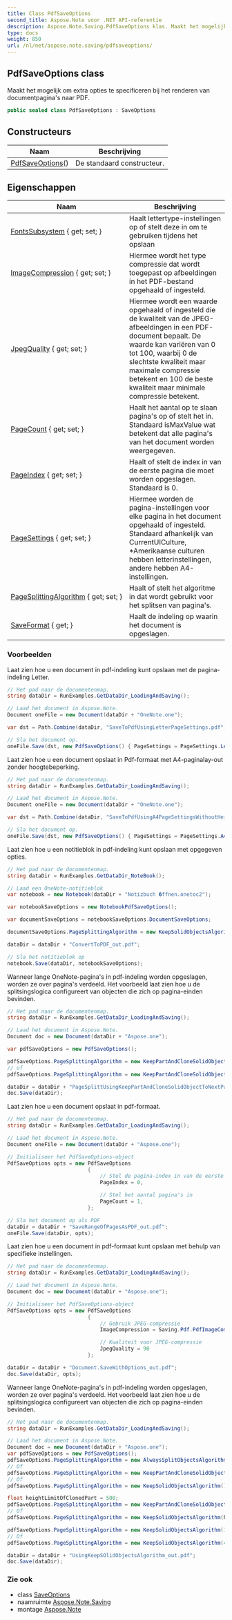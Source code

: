 ```yaml
---
title: Class PdfSaveOptions
second_title: Aspose.Note voor .NET API-referentie
description: Aspose.Note.Saving.PdfSaveOptions klas. Maakt het mogelijk om extra opties te specificeren bij het renderen van documentpaginas naar PDF.
type: docs
weight: 850
url: /nl/net/aspose.note.saving/pdfsaveoptions/
---
```

## PdfSaveOptions class

Maakt het mogelijk om extra opties te specificeren bij het renderen van documentpagina's naar PDF.

```csharp
public sealed class PdfSaveOptions : SaveOptions
```

## Constructeurs

| Naam | Beschrijving |
| --- | --- |
| [PdfSaveOptions](pdfsaveoptions/)() | De standaard constructeur. |

## Eigenschappen

| Naam | Beschrijving |
| --- | --- |
| [FontsSubsystem](../../aspose.note.saving/saveoptions/fontssubsystem/) { get; set; } | Haalt lettertype-instellingen op of stelt deze in om te gebruiken tijdens het opslaan |
| [ImageCompression](../../aspose.note.saving/pdfsaveoptions/imagecompression/) { get; set; } | Hiermee wordt het type compressie dat wordt toegepast op afbeeldingen in het PDF-bestand opgehaald of ingesteld. |
| [JpegQuality](../../aspose.note.saving/pdfsaveoptions/jpegquality/) { get; set; } | Hiermee wordt een waarde opgehaald of ingesteld die de kwaliteit van de JPEG-afbeeldingen in een PDF-document bepaalt. De waarde kan variëren van 0 tot 100, waarbij 0 de slechtste kwaliteit maar maximale compressie betekent en 100 de beste kwaliteit maar minimale compressie betekent. |
| [PageCount](../../aspose.note.saving/saveoptions/pagecount/) { get; set; } | Haalt het aantal op te slaan pagina's op of stelt het in. Standaard isMaxValue wat betekent dat alle pagina's van het document worden weergegeven. |
| [PageIndex](../../aspose.note.saving/saveoptions/pageindex/) { get; set; } | Haalt of stelt de index in van de eerste pagina die moet worden opgeslagen. Standaard is 0. |
| [PageSettings](../../aspose.note.saving/pdfsaveoptions/pagesettings/) { get; set; } | Hiermee worden de pagina-instellingen voor elke pagina in het document opgehaald of ingesteld. Standaard afhankelijk van CurrentUICulture, *Amerikaanse culturen hebben letterinstellingen, andere hebben A4-instellingen. |
| [PageSplittingAlgorithm](../../aspose.note.saving/pdfsaveoptions/pagesplittingalgorithm/) { get; set; } | Haalt of stelt het algoritme in dat wordt gebruikt voor het splitsen van pagina's. |
| [SaveFormat](../../aspose.note.saving/saveoptions/saveformat/) { get; } | Haalt de indeling op waarin het document is opgeslagen. |

### Voorbeelden

Laat zien hoe u een document in pdf-indeling kunt opslaan met de pagina-indeling Letter.

```csharp
// Het pad naar de documentenmap.
string dataDir = RunExamples.GetDataDir_LoadingAndSaving();

// Laad het document in Aspose.Note.
Document oneFile = new Document(dataDir + "OneNote.one");

var dst = Path.Combine(dataDir, "SaveToPdfUsingLetterPageSettings.pdf");

// Sla het document op.
oneFile.Save(dst, new PdfSaveOptions() { PageSettings = PageSettings.Letter });
```

Laat zien hoe u een document opslaat in Pdf-formaat met A4-paginalay-out zonder hoogtebeperking.

```csharp
// Het pad naar de documentenmap.
string dataDir = RunExamples.GetDataDir_LoadingAndSaving();

// Laad het document in Aspose.Note.
Document oneFile = new Document(dataDir + "OneNote.one");

var dst = Path.Combine(dataDir, "SaveToPdfUsingA4PageSettingsWithoutHeightLimit.pdf");

// Sla het document op.
oneFile.Save(dst, new PdfSaveOptions() { PageSettings = PageSettings.A4NoHeightLimit });
```

Laat zien hoe u een notitieblok in pdf-indeling kunt opslaan met opgegeven opties.

```csharp
// Het pad naar de documentenmap.
string dataDir = RunExamples.GetDataDir_NoteBook();

// Laad een OneNote-notitieblok
var notebook = new Notebook(dataDir + "Notizbuch �ffnen.onetoc2");

var notebookSaveOptions = new NotebookPdfSaveOptions();

var documentSaveOptions = notebookSaveOptions.DocumentSaveOptions;

documentSaveOptions.PageSplittingAlgorithm = new KeepSolidObjectsAlgorithm();

dataDir = dataDir + "ConvertToPDF_out.pdf";

// Sla het notitieblok op
notebook.Save(dataDir, notebookSaveOptions);
```

Wanneer lange OneNote-pagina's in pdf-indeling worden opgeslagen, worden ze over pagina's verdeeld. Het voorbeeld laat zien hoe u de splitsingslogica configureert van objecten die zich op pagina-einden bevinden.

```csharp
// Het pad naar de documentenmap.
string dataDir = RunExamples.GetDataDir_LoadingAndSaving();

// Laad het document in Aspose.Note.
Document doc = new Document(dataDir + "Aspose.one");

var pdfSaveOptions = new PdfSaveOptions();

pdfSaveOptions.PageSplittingAlgorithm = new KeepPartAndCloneSolidObjectToNextPageAlgorithm(100);
// of
pdfSaveOptions.PageSplittingAlgorithm = new KeepPartAndCloneSolidObjectToNextPageAlgorithm(400);

dataDir = dataDir + "PageSplittUsingKeepPartAndCloneSolidObjectToNextPageAlgorithm_out.pdf";
doc.Save(dataDir);
```

Laat zien hoe u een document opslaat in pdf-formaat.

```csharp
// Het pad naar de documentenmap.
string dataDir = RunExamples.GetDataDir_LoadingAndSaving();

// Laad het document in Aspose.Note.
Document oneFile = new Document(dataDir + "Aspose.one");

// Initialiseer het PdfSaveOptions-object
PdfSaveOptions opts = new PdfSaveOptions
                          {
                              // Stel de pagina-index in van de eerste pagina die moet worden opgeslagen
                              PageIndex = 0,

                              // Stel het aantal pagina's in
                              PageCount = 1,
                          };

// Sla het document op als PDF
dataDir = dataDir + "SaveRangeOfPagesAsPDF_out.pdf";
oneFile.Save(dataDir, opts);
```

Laat zien hoe u een document in pdf-formaat kunt opslaan met behulp van specifieke instellingen.

```csharp
// Het pad naar de documentenmap.
string dataDir = RunExamples.GetDataDir_LoadingAndSaving();

// Laad het document in Aspose.Note.
Document doc = new Document(dataDir + "Aspose.one");

// Initialiseer het PdfSaveOptions-object
PdfSaveOptions opts = new PdfSaveOptions
                          {
                              // Gebruik JPEG-compressie
                              ImageCompression = Saving.Pdf.PdfImageCompression.Jpeg,

                              // Kwaliteit voor JPEG-compressie
                              JpegQuality = 90
                          };

dataDir = dataDir + "Document.SaveWithOptions_out.pdf";
doc.Save(dataDir, opts);
```

Wanneer lange OneNote-pagina's in pdf-indeling worden opgeslagen, worden ze over pagina's verdeeld. Het voorbeeld laat zien hoe u de splitsingslogica configureert van objecten die zich op pagina-einden bevinden.

```csharp
// Het pad naar de documentenmap.
string dataDir = RunExamples.GetDataDir_LoadingAndSaving();

// Laad het document in Aspose.Note.
Document doc = new Document(dataDir + "Aspose.one");
var pdfSaveOptions = new PdfSaveOptions();
pdfSaveOptions.PageSplittingAlgorithm = new AlwaysSplitObjectsAlgorithm();
// Of
pdfSaveOptions.PageSplittingAlgorithm = new KeepPartAndCloneSolidObjectToNextPageAlgorithm();
// Of
pdfSaveOptions.PageSplittingAlgorithm = new KeepSolidObjectsAlgorithm();

float heightLimitOfClonedPart = 500;
pdfSaveOptions.PageSplittingAlgorithm = new KeepPartAndCloneSolidObjectToNextPageAlgorithm(heightLimitOfClonedPart);
// Of
pdfSaveOptions.PageSplittingAlgorithm = new KeepSolidObjectsAlgorithm(heightLimitOfClonedPart);

pdfSaveOptions.PageSplittingAlgorithm = new KeepSolidObjectsAlgorithm(100);
// Of
pdfSaveOptions.PageSplittingAlgorithm = new KeepSolidObjectsAlgorithm(400);

dataDir = dataDir + "UsingKeepSOlidObjectsAlgorithm_out.pdf";
doc.Save(dataDir);
```

### Zie ook

* class [SaveOptions](../saveoptions/)
* naamruimte [Aspose.Note.Saving](../../aspose.note.saving/)
* montage [Aspose.Note](../../)



